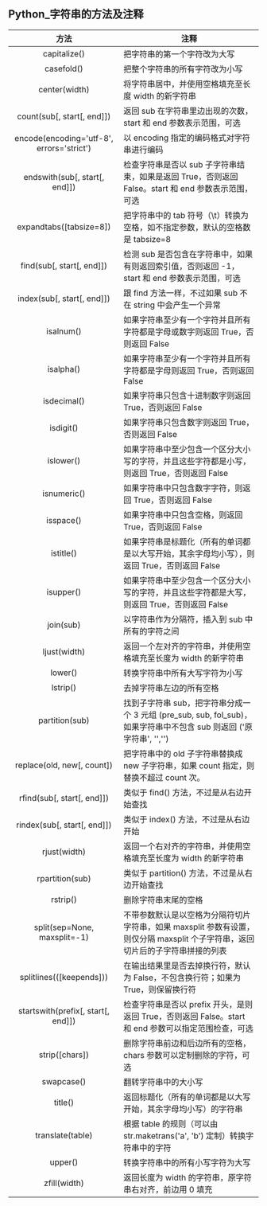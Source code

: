 ## Python_字符串的方法及注释
|方法|注释|
|:----:|----|
| capitalize()| 把字符串的第一个字符改为大写|
| casefold()| 把整个字符串的所有字符改为小写|
| center(width)| 将字符串居中，并使用空格填充至长度 width 的新字符串|
| count(sub[, start[, end]])| 返回 sub 在字符串里边出现的次数，start 和 end 参数表示范围，可选|
| encode(encoding='utf-8', errors='strict')| 以 encoding 指定的编码格式对字符串进行编码|
| endswith(sub[, start[, end]])| 检查字符串是否以 sub 子字符串结束，如果是返回 True，否则返回 False。start 和 end 参数表示范围，可选|
| expandtabs([tabsize=8])| 把字符串中的 tab 符号（\\t）转换为空格，如不指定参数，默认的空格数是 tabsize=8|
| find(sub[, start[, end]])| 检测 sub 是否包含在字符串中，如果有则返回索引值，否则返回 -1，start 和 end 参数表示范围，可选|
| index(sub[, start[, end]])| 跟 find 方法一样，不过如果 sub 不在 string 中会产生一个异常|
| isalnum()| 如果字符串至少有一个字符并且所有字符都是字母或数字则返回 True，否则返回 False|
| isalpha()| 如果字符串至少有一个字符并且所有字符都是字母则返回 True，否则返回 False|
| isdecimal()| 如果字符串只包含十进制数字则返回 True，否则返回 False|
| isdigit()| 如果字符串只包含数字则返回 True，否则返回 False|
| islower()| 如果字符串中至少包含一个区分大小写的字符，并且这些字符都是小写，则返回 True，否则返回 False|
| isnumeric()| 如果字符串中只包含数字字符，则返回 True，否则返回 False|
| isspace()| 如果字符串中只包含空格，则返回 True，否则返回 False|
| istitle()| 如果字符串是标题化（所有的单词都是以大写开始，其余字母均小写），则返回 True，否则返回 False|
| isupper()| 如果字符串中至少包含一个区分大小写的字符，并且这些字符都是大写，则返回 True，否则返回 False|
| join(sub)| 以字符串作为分隔符，插入到 sub 中所有的字符之间|
| ljust(width)| 返回一个左对齐的字符串，并使用空格填充至长度为 width 的新字符串|
| lower()| 转换字符串中所有大写字符为小写|
| lstrip()| 去掉字符串左边的所有空格|
| partition(sub)| 找到子字符串 sub，把字符串分成一个 3 元组 (pre_sub, sub, fol_sub)，如果字符串中不包含 sub 则返回 ('原字符串', '','')|
| replace(old, new[, count])| 把字符串中的 old 子字符串替换成 new 子字符串，如果 count 指定，则替换不超过 count 次。|
| rfind(sub[, start[, end]])| 类似于 find() 方法，不过是从右边开始查找|
| rindex(sub[, start[, end]])| 类似于 index() 方法，不过是从右边开始|
| rjust(width)| 返回一个右对齐的字符串，并使用空格填充至长度为 width 的新字符串|
| rpartition(sub)| 类似于 partition() 方法，不过是从右边开始查找|
| rstrip()| 删除字符串末尾的空格|
| split(sep=None, maxsplit=-1)| 不带参数默认是以空格为分隔符切片字符串，如果 maxsplit 参数有设置，则仅分隔 maxsplit 个子字符串，返回切片后的子字符串拼接的列表|
| splitlines(([keepends]))| 在输出结果里是否去掉换行符，默认为 False，不包含换行符；如果为 True，则保留换行符|
| startswith(prefix[, start[, end]])| 检查字符串是否以 prefix 开头，是则返回 True，否则返回 False。start 和 end 参数可以指定范围检查，可选|
| strip([chars])| 删除字符串前边和后边所有的空格，chars 参数可以定制删除的字符，可选|
| swapcase()| 翻转字符串中的大小写|
| title()| 返回标题化（所有的单词都是以大写开始，其余字母均小写）的字符串|
| translate(table)| 根据 table 的规则（可以由 str.maketrans('a', 'b') 定制）转换字符串中的字符|
| upper()| 转换字符串中的所有小写字符为大写|
| zfill(width)| 返回长度为 width 的字符串，原字符串右对齐，前边用 0 填充|